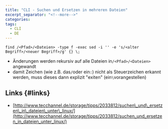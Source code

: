 ```yaml
---
title: "CLI - Suchen und Ersetzen in mehreren Dateien"
excerpt_separator: "<!--more-->"
categories:
tags:
  - CLI
  - DE
---
```


```
find /<Pfad>/<Dateien> -type f -exec sed -i '' -e 's/<alter Begriff>/<neuer Begriff>/g' {} \;
```

* Änderungen werden rekursiv auf alle Dateien in`/<Pfad>/<Dateien>` angewandt
* damit Zeichen \(wie z.B. das`/`oder ein`:`\) nicht als Steuerzeichen erkannt werden, muss dieses dann explizit "exiten"  \(ein`\`vorangestellen\)

## Links {#links}

* [http://www.tecchannel.de/storage/tipps/2033812/suchen\_und\_ersetzen\_in\_dateien\_unter\_linux/](http://www.tecchannel.de/storage/tipps/2033812/suchen_und_ersetzen_in_dateien_unter_linux/)



